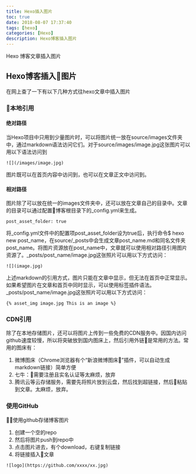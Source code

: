 ```yaml
---
title: Hexo插入图片
toc: true
date: 2018-08-07 17:37:40
tags: [hexo]
categories: [Hexo]
description: Hexo博客插入图片
---
```

Hexo 博客文章插入图片
<!--more-->
## Hexo博客插入图片
在网上查了一下有以下几种方式往hexo文章中插入图片
### 本地引用
#### 绝对路径
当Hexo项目中只用到少量图片时，可以将图片统一放在source/images文件夹中，通过markdown语法访问它们。对于source/images/image.jpg这张图片可以用以下语法访问到
```shell
![](/images/image.jpg)
```
图片既可以在首页内容中访问到，也可以在文章正文中访问到。
#### 相对路径
图片除了可以放在统一的images文件夹中，还可以放在文章自己的目录中。文章的目录可以通过配置博客根目录下的_config.yml来生成。
```shell
post_asset_folder: true
```
将_config.yml文件中的配置项post_asset_folder设为true后，执行命令$ hexo new post_name，在source/_posts中会生成文章post_name.md和同名文件夹post_name。将图片资源放在post_name中，文章就可以使用相对路径引用图片资源了。_posts/post_name/image.jpg这张照片可以用以下方式访问：
```shell
![](image.jpg)
```
上述markdown的引用方式，图片只能在文章中显示，但无法在首页中正常显示。
如果希望图片在文章和首页中同时显示，可以使用标签插件语法。_posts/post_name/image.jpg这张照片可以用以下方式访问：
```shell
{% asset_img image.jpg This is an image %}
```
### CDN引用
除了在本地存储图片，还可以将图片上传到一些免费的CDN服务中。因国内访问github速度较慢，所以将突破放到国内图床上，然后引用外链是常用的方法。常用的图床有：
1. 微博图床（Chrome浏览器有个“新浪微博图床”插件，可以自动生成markdown链接）简单方便
2. 七牛：需要注册且实名认证等太麻烦，放弃
3. 腾讯云等云存储服务，需要先将照片放到云盘，然后找到超链接，然后粘贴到文章。太麻烦，放弃。

### 使用GitHub
使用github存储博客图片
1. 创建一个空的repo
2. 然后将图片push到repo中
3. 点击图片进去，有个download，右键复制链接
4. 将链接插入文章
```
![logo](https://github.com/xxxx/xx.jpg)
```